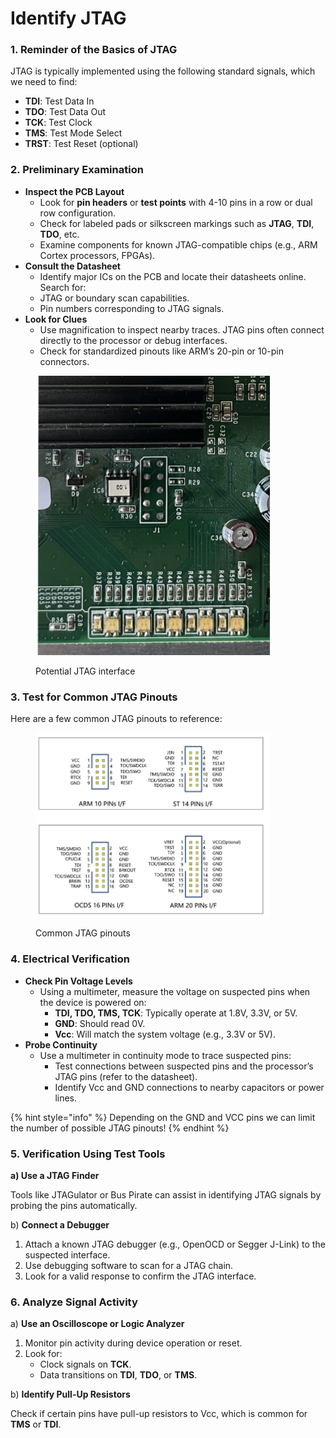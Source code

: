 # Identify JTAG

### 1. **Reminder of the Basics of JTAG**

JTAG is typically implemented using the following standard signals, which we need to find:

* **TDI**: Test Data In
* **TDO**: Test Data Out
* **TCK**: Test Clock
* **TMS**: Test Mode Select
* **TRST**: Test Reset (optional)

### 2. **Preliminary Examination**

* **Inspect the PCB Layout**
  * Look for **pin headers** or **test points** with 4-10 pins in a row or dual row configuration.
  * Check for labeled pads or silkscreen markings such as **JTAG**, **TDI**, **TDO**, etc.
  * Examine components for known JTAG-compatible chips (e.g., ARM Cortex processors, FPGAs).
* **Consult the Datasheet**
  * Identify major ICs on the PCB and locate their datasheets online. Search for:
  * JTAG or boundary scan capabilities.
  * Pin numbers corresponding to JTAG signals.
* &#x20;**Look for Clues**
  * Use magnification to inspect nearby traces. JTAG pins often connect directly to the processor or debug interfaces.
  * Check for standardized pinouts like ARM’s 20-pin or 10-pin connectors.

<figure><img src="../../../../.gitbook/assets/image (1).png" alt="" width="375"><figcaption><p>Potential JTAG interface</p></figcaption></figure>

### 3. **Test for Common JTAG Pinouts**

Here are a few common JTAG pinouts to reference:

<figure><img src="../../../../.gitbook/assets/image.png" alt="" width="375"><figcaption><p>Common JTAG pinouts</p></figcaption></figure>

### 4. **Electrical Verification**

* **Check Pin Voltage Levels**
  * Using a multimeter, measure the voltage on suspected pins when the device is powered on:
    * **TDI, TDO, TMS, TCK**: Typically operate at 1.8V, 3.3V, or 5V.
    * **GND**: Should read 0V.
    * **Vcc**: Will match the system voltage (e.g., 3.3V or 5V).
* **Probe Continuity**
  * Use a multimeter in continuity mode to trace suspected pins:
    * Test connections between suspected pins and the processor’s JTAG pins (refer to the datasheet).
    * Identify Vcc and GND connections to nearby capacitors or power lines.

{% hint style="info" %}
Depending on the GND and VCC pins  we can limit the number of possible JTAG pinouts!
{% endhint %}

### 5. **Verification Using Test Tools**

**a) Use a JTAG Finder**

Tools like JTAGulator or Bus Pirate can assist in identifying JTAG signals by probing the pins automatically.

b) **Connect a Debugger**

1. Attach a known JTAG debugger (e.g., OpenOCD or Segger J-Link) to the suspected interface.
2. Use debugging software to scan for a JTAG chain.
3. Look for a valid response to confirm the JTAG interface.

### 6. **Analyze Signal Activity**

a) **Use an Oscilloscope or Logic Analyzer**

1. Monitor pin activity during device operation or reset.
2. Look for:
   * Clock signals on **TCK**.
   * Data transitions on **TDI**, **TDO**, or **TMS**.

b) **Identify Pull-Up Resistors**

Check if certain pins have pull-up resistors to Vcc, which is common for **TMS** or **TDI**.
